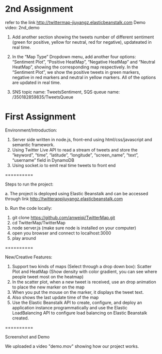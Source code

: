 2nd Assignment
==========
refer to the link http://twittermap-jiuyangz.elasticbeanstalk.com
Demo video: 2nd_demo

1. Add another section showing the tweets number of different sentiment (green for positive, yellow for neutral, red for negative), updateated in real time.

2. In the “Map Type” Dropdown menu, add another four options: “Sentiment Plot”, “Positive HeatMap”, “Negative HeatMap” and “Neutral HeatMap”, showing the corresponding map respectively. In the “Sentiment Plot”, we show the positive tweets in green markers, negative in red markers and neutral in yellow markers. All of the options are updated in real time.

3. SNS topic name: TweetsSentiment,
SQS queue name: /350182859835/TweetsQueue


First Assignment
==========

Environment/Introduction:

1. Server side written in node.js, front-end using html/css/javascript and semantic framework.
2. Using Twitter Live API to read a stream of tweets and store the “keyword”, “time”, “latitude”, “longitude”, “screen_name”, “text”, “username” field in DynamoDB
3. Using socket.io to emit real time tweets to front end

==========

Steps to run the project:

a. The project is deployed using Elastic Beanstalk and can be accessed through link http://twitterappjiuyangz.elasticbeanstalk.com

b. Run the code locally:

1. git  clone https://github.com/anweiqi/TwitterMap.git
2. cd TwitterMap/TwitterMap
3. node server.js (make sure node is installed on your computer)
4. open you browser and connect to localhost:3000
5. play around

==========

New/Creative Features:

1. Support two kinds of maps (Select through a drop down box): Scatter Plot and HeatMap (Show density with color gradient, you can see where people tweet most on the heatmap)
2. In the scatter plot, when a new tweet is received, use an drop animation to place the new marker on the map
3. When you put the mouse on the marker, it displays the tweet text.
4. Also shows the last update time of the map
5. Use the Elastic Beanstalk API to create, configure, and deploy an application instance programmatically and use the Elastic LoadBalancing API to configure load balancing on Elastic Beanstalk created.

==========

Screenshot and Demo

We uploaded a video "demo.mov" showing how our project works.



